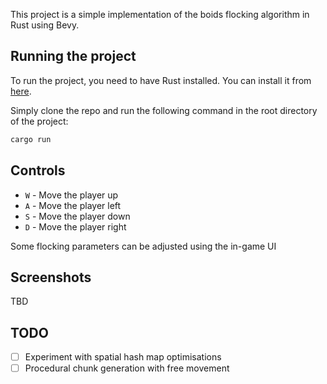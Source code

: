 This project is a simple implementation of the boids flocking algorithm in Rust using Bevy.

## Running the project
To run the project, you need to have Rust installed. You can install it from [here](https://www.rust-lang.org/tools/install).

Simply clone the repo and run the following command in the root directory of the project:
```bash
cargo run
```

## Controls
- `W` - Move the player up
- `A` - Move the player left
- `S` - Move the player down
- `D` - Move the player right

Some flocking parameters can be adjusted using the in-game UI

## Screenshots
TBD


## TODO
- [ ] Experiment with spatial hash map optimisations
- [ ] Procedural chunk generation with free movement
